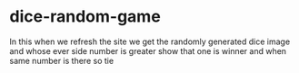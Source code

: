 # dice-random-game
In this when we refresh the site we get the randomly generated dice image and whose ever side number is greater show that one is winner and when same number is there so tie
